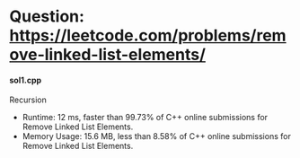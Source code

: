 # Question: https://leetcode.com/problems/remove-linked-list-elements/

#### sol1.cpp
Recursion
* Runtime: 12 ms, faster than 99.73% of C++ online submissions for Remove Linked List Elements.
* Memory Usage: 15.6 MB, less than 8.58% of C++ online submissions for Remove Linked List Elements.